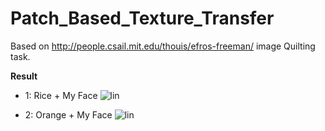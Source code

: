 # Patch_Based_Texture_Transfer

Based on http://people.csail.mit.edu/thouis/efros-freeman/ image Quilting task.

**Result**
* 1: Rice + My Face
![lin](https://github.com/ninetailskim/Patch_Based_Texture_Transfer/blob/master/results/18%200.5.png?raw=true)

* 2: Orange + My Face
![lin](https://github.com/ninetailskim/Patch_Based_Texture_Transfer/blob/master/results/18_3_150_0.3.png?raw=true)
